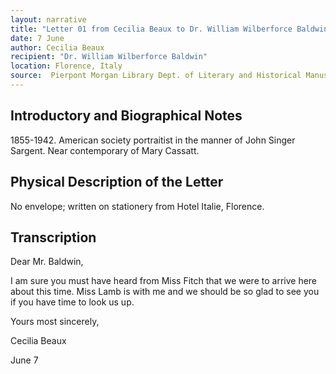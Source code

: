 ```yaml
---
layout: narrative
title: "Letter 01 from Cecilia Beaux to Dr. William Wilberforce Baldwin"
date: 7 June 
author: Cecilia Beaux
recipient: "Dr. William Wilberforce Baldwin"
location: Florence, Italy
source:  Pierpont Morgan Library Dept. of Literary and Historical Manuscripts, MA 3564
---
```


## Introductory and Biographical Notes

1855-1942. American society portraitist in the manner of John Singer Sargent. Near contemporary of Mary Cassatt. 

## Physical Description of the Letter

No envelope; written on stationery from Hotel Italie, Florence.

## Transcription

Dear Mr. Baldwin,

I am sure you must have heard from Miss Fitch that we were to arrive here about this time. Miss Lamb is with me and we should be so glad to see you if you have time to look us up. 

Yours most sincerely,

Cecilia Beaux

June 7

